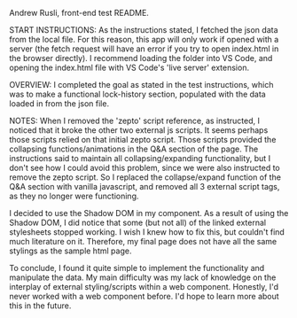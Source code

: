Andrew Rusli, front-end test README.

START INSTRUCTIONS:
As the instructions stated, I fetched the json data from the local file. For this reason, this app will only work if opened with a server (the fetch request will have an error if you try to open index.html in the browser directly). I recommend loading the folder into VS Code, and opening the index.html file with VS Code's 'live server' extension.

OVERVIEW: 
I completed the goal as stated in the test instructions, which was to make a functional lock-history section, populated with the data loaded in from the json file.

NOTES:
When I removed the 'zepto' script reference, as instructed, I noticed that it broke the other two external js scripts. It seems perhaps those scripts relied on that initial zepto script. Those scripts provided the collapsing functions/animations in the Q&A section of the page. The instructions said to maintain all collapsing/expanding functionality, but I don't see how I could avoid this problem, since we were also instructed to remove the zepto script. So I replaced the collapse/expand function of the Q&A section with vanilla javascript, and removed all 3 external script tags, as they no longer were functioning.

I decided to use the Shadow DOM in my component. As a result of using the Shadow DOM, I did notice that some (but not all) of the linked external stylesheets stopped working. I wish I knew how to fix this, but couldn't find much literature on it. Therefore, my final page does not have all the same stylings as the sample html page. 

To conclude, I found it quite simple to implement the functionality and manipulate the data. My main difficulty was my lack of knowledge on the interplay of external styling/scripts within a web component. Honestly, I'd never worked with a web component before. I'd hope to learn more about this in the future.


